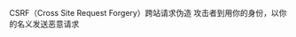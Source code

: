 <!--
 * @Author: kok-s0s
 * @Date: 2021-05-21 12:45:58
 * @LastEditTime: 2021-05-21 12:50:02
 * @Description: CSRF
-->

CSRF（Cross Site Request Forgery）跨站请求伪造
攻击者到用你的身份，以你的名义发送恶意请求
